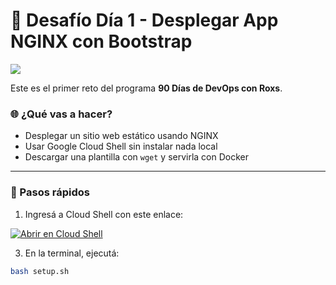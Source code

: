 # 🧪 Desafío Día 1 - Desplegar App NGINX con Bootstrap

![](https://github.com/roxsross/90daysdevopsbyroxs/raw/master/static/images/banner/13.png)

Este es el primer reto del programa **90 Días de DevOps con Roxs**.

### 🌐 ¿Qué vas a hacer?
- Desplegar un sitio web estático usando NGINX
- Usar Google Cloud Shell sin instalar nada local
- Descargar una plantilla con `wget` y servirla con Docker

---

### 🚀 Pasos rápidos

1. Ingresá a Cloud Shell con este enlace:

[![Abrir en Cloud Shell](https://gstatic.com/cloudssh/images/open-btn.svg)](https://ssh.cloud.google.com/cloudshell/editor?cloudshell_git_repo=https://github.com/roxsross/90devops-nginx-bootstrap.git&cloudshell_tutorial=tutorial.md&shellonly=true)

3. En la terminal, ejecutá:
```bash
bash setup.sh

